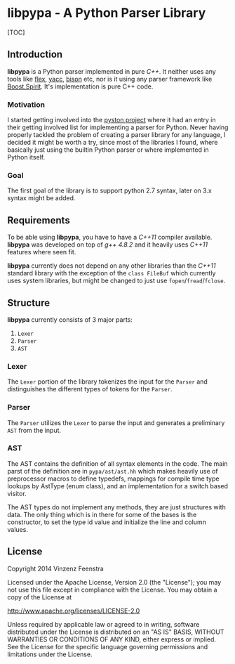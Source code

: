 # libpypa - A Python Parser Library

[TOC]

## Introduction
**libpypa** is a Python parser implemented in pure *C++*. It neither uses any
tools like [flex][1], [yacc][2], [bison][3] etc, nor is it using any parser
framework like [Boost.Spirit][4]. It's implementation is pure C++ code.

### Motivation
I started getting involved into the [pyston project][5] where it had an entry
in their getting involved list for implementing a parser for Python. Never
having properly tackled the problem of creating a parser library for any
language, I decided it might be worth a try, since most of the libraries I
found, where basically just using the builtin Python parser or where
implemented in Python itself.

### Goal
The first goal of the library is to support python 2.7 syntax, later on 3.x
syntax might be added.

## Requirements
To be able using **libpypa**, you have to have a *C++11* compiler available.
**libpypa** was developed on top of *g++ 4.8.2* and it heavily uses *C++11*
features where seen fit.

**libpypa** currently does not depend on any other libraries than the *C++11*
standard library with the exception of the `class FileBuf` which currently
uses system libraries, but might be changed to just use
`fopen`/`fread`/`fclose`.

## Structure
**libpypa** currently consists of 3 major parts:

 1. `Lexer`
 2. `Parser`
 3. `AST`

### Lexer
The `Lexer` portion of the library tokenizes the input for the `Parser` and
distinguishes the different types of tokens for the `Parser`.

### Parser
The `Parser` utilizes the `Lexer` to parse the input and generates a
preliminary `AST` from the input.

### AST
The AST contains the definition of all syntax elements in the code. The main
parst of the definition are in `pypa/ast/ast.hh` which makes heavily use of
preprocessor macros to define typedefs, mappings for compile time type lookups
by AstType (enum class), and an implementation for a switch based visitor.

The AST types do not implement any methods, they are just structures with data.
The only thing which is in there for some of the bases is the constructor, to
set the type id value and initialize the line and column values.

## License
   Copyright 2014 Vinzenz Feenstra

   Licensed under the Apache License, Version 2.0 (the "License");
   you may not use this file except in compliance with the License.
   You may obtain a copy of the License at

   http://www.apache.org/licenses/LICENSE-2.0

   Unless required by applicable law or agreed to in writing, software
   distributed under the License is distributed on an "AS IS" BASIS,
   WITHOUT WARRANTIES OR CONDITIONS OF ANY KIND, either express or implied.
   See the License for the specific language governing permissions and
   limitations under the License.




  [1]: http://flex.sourceforge.net/
  [2]: http://invisible-island.net/byacc/byacc.html
  [3]: http://www.gnu.org/s/bison/
  [4]: http://boost-spirit.com
  [5]: http://github.com/dropbox/pyston

